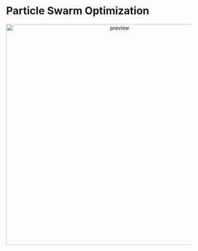 # Particle Swarm Optimization

<p align="center">
  <img src="https://i.imgur.com/rEhqp4d.gif" width="600" alt="preview">
</p>
